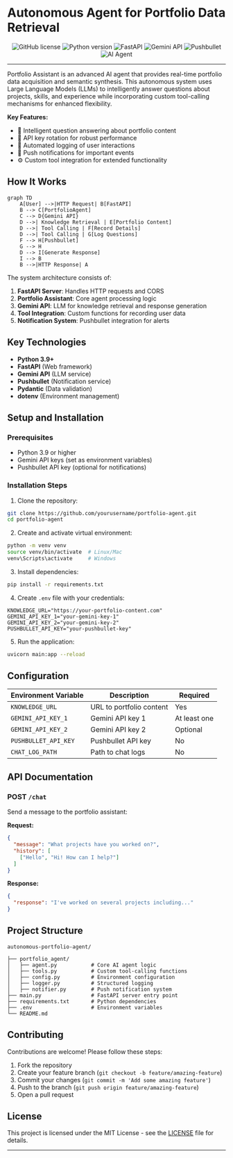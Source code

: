 # Autonomous Agent for Portfolio Data Retrieval

<div align="center">
  
![GitHub license](https://img.shields.io/badge/license-MIT-blue.svg)
![Python version](https://img.shields.io/badge/python-3.9%2B-blue)
![FastAPI](https://img.shields.io/badge/Framework-FastAPI-green)
![Gemini API](https://img.shields.io/badge/Powered%20by-Gemini%20API-orange)
![Pushbullet](https://img.shields.io/badge/Notifications-Pushbullet-lightgrey)
![AI Agent](https://img.shields.io/badge/Type-Autonomous%20Agent-ff69b4)

</div>

--- 


Portfolio Assistant is an advanced AI agent that provides real-time portfolio data acquisition and semantic synthesis. This autonomous system uses Large Language Models (LLMs) to intelligently answer questions about projects, skills, and experience while incorporating custom tool-calling mechanisms for enhanced flexibility.


**Key Features:**
- 🧠 Intelligent question answering about portfolio content
- 🔄 API key rotation for robust performance
- 📝 Automated logging of user interactions
- 📱 Push notifications for important events
- ⚙️ Custom tool integration for extended functionality

## How It Works

```mermaid
graph TD
    A[User] -->|HTTP Request| B[FastAPI]
    B --> C[PortfolioAgent]
    C --> D{Gemini API}
    D -->| Knowledge Retrieval | E[Portfolio Content]
    D -->| Tool Calling | F[Record Details]
    D -->| Tool Calling | G[Log Questions]
    F --> H[Pushbullet]
    G --> H
    D --> I[Generate Response]
    I --> B
    B -->|HTTP Response| A
```

The system architecture consists of:

1. **FastAPI Server**: Handles HTTP requests and CORS
2. **Portfolio Assistant**: Core agent processing logic
3. **Gemini API**: LLM for knowledge retrieval and response generation
4. **Tool Integration**: Custom functions for recording user data
5. **Notification System**: Pushbullet integration for alerts

## Key Technologies

- **Python 3.9+**
- **FastAPI** (Web framework)
- **Gemini API** (LLM service)
- **Pushbullet** (Notification service)
- **Pydantic** (Data validation)
- **dotenv** (Environment management)

## Setup and Installation

### Prerequisites
- Python 3.9 or higher
- Gemini API keys (set as environment variables)
- Pushbullet API key (optional for notifications)

### Installation Steps

1. Clone the repository:
```bash
git clone https://github.com/yourusername/portfolio-agent.git
cd portfolio-agent
```

2. Create and activate virtual environment:
```bash
python -m venv venv
source venv/bin/activate  # Linux/Mac
venv\Scripts\activate     # Windows
```

3. Install dependencies:
```bash
pip install -r requirements.txt
```

4. Create `.env` file with your credentials:
```env
KNOWLEDGE_URL="https://your-portfolio-content.com"
GEMINI_API_KEY_1="your-gemini-key-1"
GEMINI_API_KEY_2="your-gemini-key-2"
PUSHBULLET_API_KEY="your-pushbullet-key"
```

5. Run the application:
```bash
uvicorn main:app --reload
```

## Configuration

| Environment Variable | Description | Required |
|----------------------|-------------|----------|
| `KNOWLEDGE_URL` | URL to portfolio content | Yes |
| `GEMINI_API_KEY_1` | Gemini API key 1 | At least one |
| `GEMINI_API_KEY_2` | Gemini API key 2 | Optional |
| `PUSHBULLET_API_KEY` | Pushbullet API key | No |
| `CHAT_LOG_PATH` | Path to chat logs | No |

## API Documentation

### POST `/chat`

Send a message to the portfolio assistant:

**Request:**
```json
{
  "message": "What projects have you worked on?",
  "history": [
    ["Hello", "Hi! How can I help?"]
  ]
}
```

**Response:**
```json
{
  "response": "I've worked on several projects including..."
}
```

## Project Structure

```
autonomous-portfolio-agent/

├── portfolio_agent/
│   ├── agent.py           # Core AI agent logic
│   ├── tools.py           # Custom tool-calling functions
│   ├── config.py          # Environment configuration
│   ├── logger.py          # Structured logging
│   ├── notifier.py        # Push notification system
├── main.py                # FastAPI server entry point
├── requirements.txt       # Python dependencies
├── .env                   # Environment variables
└── README.md
```

## Contributing

Contributions are welcome! Please follow these steps:

1. Fork the repository
2. Create your feature branch (`git checkout -b feature/amazing-feature`)
3. Commit your changes (`git commit -m 'Add some amazing feature'`)
4. Push to the branch (`git push origin feature/amazing-feature`)
5. Open a pull request

## License

This project is licensed under the MIT License - see the [LICENSE](LICENSE) file for details.

---
